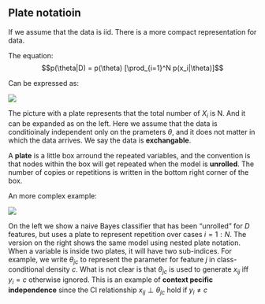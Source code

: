 ## Plate notatioin

If we assume that the data is iid. There is a more compact representation for data.

The equation:
$$p(\theta|D) = p(\theta) [\prod_{i=1}^N p(x_i|\theta)]$$

Can be expressed as:

![](../.images/machine_learning/plane_partitioning.png)

The picture with a plate represents that the total number of $X_i$ is N. And it can be expanded as on the left. Here we assume that the data is conditioinaly independent only on the prameters $\theta$, and it does not matter in which the data arrives. We say the data is **exchangable**.

A **plate** is a little box arround the repeated variables, and the convention is that nodes within the box will get repeated when the model is **unrolled**. The number of copies or repetitions is written in the bottom right corner of the box.

An more complex example:

![](../.images/machine_learning/naive_bayes_plate_notation.png)


On the left we show a naive Bayes classifier that has been “unrolled” for $D$ features, but uses a plate to represent repetition over cases $i = 1 : N$. The version on the right shows the same model using nested plate notation. When a variable is inside two plates, it will have two sub-indices. For example, we write $\theta_{jc}$ to represent the parameter for feature $j$ in class-conditional density $c$. What is not clear is that $\theta_{jc}$ is used to generate $x_{ij}$ iff $y_i = c$ otherwise ignored. This is an example of **context pecific independence** since the CI relationship $x_{ij} \perp \theta_{jc}$  hold if $y_i \ne c$
